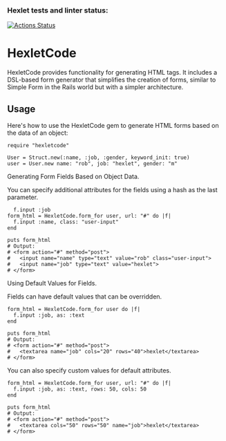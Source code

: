 ### Hexlet tests and linter status:
[![Actions Status](https://github.com/Avanera/rails-project-63/actions/workflows/hexlet-check.yml/badge.svg)](https://github.com/Avanera/rails-project-63/actions)

# HexletCode
HexletCode provides functionality for generating HTML tags.
It includes a DSL-based form generator that simplifies the creation of forms,
similar to Simple Form in the Rails world but with a simpler architecture.

## Usage
Here's how to use the HexletCode gem to generate HTML forms based on the data of an object:

```
require "hexletcode"

User = Struct.new(:name, :job, :gender, keyword_init: true)
user = User.new name: "rob", job: "hexlet", gender: "m"
```
Generating Form Fields Based on Object Data.

You can specify additional attributes for the fields using a hash as the last parameter.
```
  f.input :job
form_html = HexletCode.form_for user, url: "#" do |f|
  f.input :name, class: "user-input"
end

puts form_html
# Output:
# <form action="#" method="post">
#   <input name="name" type="text" value="rob" class="user-input">
#   <input name="job" type="text" value="hexlet">
# </form>
```
Using Default Values for Fields.

Fields can have default values that can be overridden.
```
form_html = HexletCode.form_for user do |f|
  f.input :job, as: :text
end

puts form_html
# Output:
# <form action="#" method="post">
#   <textarea name="job" cols="20" rows="40">hexlet</textarea>
# </form>
```
You can also specify custom values for default attributes.
```
form_html = HexletCode.form_for user, url: "#" do |f|
  f.input :job, as: :text, rows: 50, cols: 50
end

puts form_html
# Output:
# <form action="#" method="post">
#   <textarea cols="50" rows="50" name="job">hexlet</textarea>
# </form>
```
